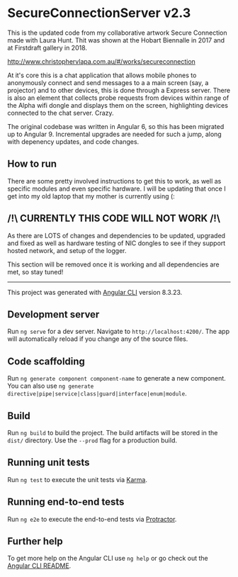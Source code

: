 # SecureConnectionServer v2.3

This is the updated code from my collaborative artwork Secure Connection made with Laura Hunt. Thit was shown at the Hobart Biennalle in 2017 and at Firstdraft gallery in 2018. 

http://www.christophervlapa.com.au/#/works/secureconnection

At it's core this is a chat application that allows mobile phones to anonymously connect and send messages to a a main screen (say, a projector) and to other devices, this is done through a Express server. There is also an element that collects probe requests from devices within range of the Alpha wifi dongle and displays them on the screen, highlighting devices connected to the chat server. Crazy.

The original codebase was written in Angular 6, so this has been migrated up to Angular 9. Incremental upgrades are needed for such a jump, along with depenency updates, and code changes.

## How to run

There are some pretty involved instructions to get this to work, as well as specific modules and even specific hardware. I will be updating that once I get into my old laptop that my mother is currently using (:

## /!\ CURRENTLY THIS CODE WILL NOT WORK /!\

As there are LOTS of changes and dependencies to be updated, upgraded and fixed as well as hardware testing of NIC dongles to see if they support hosted network, and setup of the logger.

This section will be removed once it is working and all dependencies are met, so stay tuned!

---

This project was generated with [Angular CLI](https://github.com/angular/angular-cli) version 8.3.23.

## Development server

Run `ng serve` for a dev server. Navigate to `http://localhost:4200/`. The app will automatically reload if you change any of the source files.

## Code scaffolding

Run `ng generate component component-name` to generate a new component. You can also use `ng generate directive|pipe|service|class|guard|interface|enum|module`.

## Build

Run `ng build` to build the project. The build artifacts will be stored in the `dist/` directory. Use the `--prod` flag for a production build.

## Running unit tests

Run `ng test` to execute the unit tests via [Karma](https://karma-runner.github.io).

## Running end-to-end tests

Run `ng e2e` to execute the end-to-end tests via [Protractor](http://www.protractortest.org/).

## Further help

To get more help on the Angular CLI use `ng help` or go check out the [Angular CLI README](https://github.com/angular/angular-cli/blob/master/README.md).
